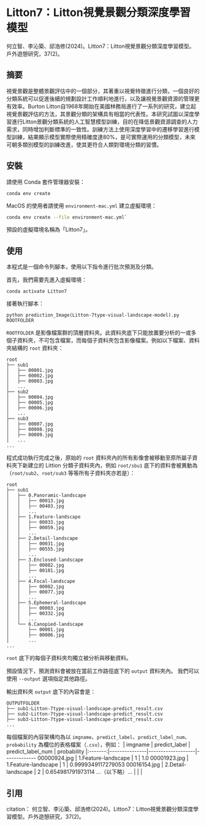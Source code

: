 # Litton7：Litton視覺景觀分類深度學習模型
何立智、李沁築、邱浩修(2024)。Litton7：Litton視覺景觀分類深度學習模型。戶外遊憩研究，37(2)。

## 摘要
  視覺景觀是整體景觀評估中的一個部分，其著重以視覺特徵進行分類，一個良好的分類系統可以促進後續的規劃設計工作順利地進行，以及讓視覺景觀資源的管理更有效率。Burton Litton自1968年開始在美國林務局進行了一系列的研究，建立起視覺景觀評估的方法，其景觀分類的架構具有相當的代表性。本研究試圖以深度學習進行Litton景觀分類系統的人工智慧模型訓練，目的在降低景觀資源調查的人力需求，同時增加判斷標準的一致性。訓練方法上使用深度學習中的遷移學習進行模型訓練，結果顯示模型實際使用精確度達80%，是可實際運用的分類模型，未來可朝多類別模型的訓練改進，使其更符合人類對環境分類的習慣。


## 安裝

請使用 Conda 套件管理器安裝：

```console
conda env create
```

MacOS 的使用者請使用 `environment-mac.yml` 建立虛擬環境：
```bash
conda env create --file environment-mac.yml`
```

預設的虛擬環境名稱為「Litton7」。

## 使用

本程式是一個命令列腳本，使用以下指令進行批次預測及分類。

首先，我們需要先進入虛擬環境：

```console
conda activate Litton7
```

接著執行腳本：

```console
python prediction_Image(Litton-7type-visual-landscape-model).py ROOTFOLDER
```

`ROOTFOLDER` 是影像檔案群的頂層資料夾。此資料夾底下只能放置要分析的一或多個子資料夾，不可包含檔案，而每個子資料夾包含影像檔案。例如以下檔案、資料夾結構的 `root` 資料夾：
```console
root
├── sub1
│   ├── 00001.jpg
│   ├── 00002.jpg
│   ├── 00003.jpg
│   ...
├── sub2
│   ├── 00004.jpg
│   ├── 00005.jpg
│   ├── 00006.jpg
│   ...
├── sub3
│   ├── 00007.jpg
│   ├── 00008.jpg
│   ├── 00009.jpg
│   ...
...
```

程式成功執行完成之後，原始的 `root` 資料夾內的所有影像會被移動至原所屬子資料夾下新建立的 Littion 分類子資料夾內，例如 `root/sbu1` 底下的資料會被異動為（`root/sub2`、`root/sub3` 等等所有子資料夾亦若是）：
```console
root
├── sub1
│   ├── 0.Panoramic-landscape
│   │   ├── 00013.jpg
│   │   ├── 00403.jpg
│   │   ...
│   ├── 1.Feature-landscape
│   │   ├── 00033.jpg
│   │   ├── 00059.jpg
│   │   ...
│   ├── 2.Detail-landscape
│   │   ├── 00031.jpg
│   │   ├── 00555.jpg
│   │   ...
│   ├── 3.Enclosed-landscape
│   │   ├── 00082.jpg
│   │   ├── 00101.jpg
│   │   ...
│   ├── 4.Focal-landscape
│   │   ├── 00002.jpg
│   │   ├── 00077.jpg
│   │   ...
│   ├── 5.Ephemeral-landscape
│   │   ├── 00003.jpg
│   │   ├── 00332.jpg
│   │   ...
│   └── 6.Canopied-landscape
│       ├── 00001.jpg
│       ├── 00006.jpg
│       ...
...
```
`root` 底下的每個子資料夾均獨立被分析與移動資料。

預設情況下，預測資料會被放在當前工作路徑底下的 `output` 資料夾內。
我們可以使用 `--output` 選項指定其他路徑。

輸出資料夾 `output` 底下的內容會是：
```console
OUTPUTFOLDER
├── sub1-Litton-7type-visual-landscape-predict_result.csv
├── sub2-Litton-7type-visual-landscape-predict_result.csv
├── sub3-Litton-7type-visual-landscape-predict_result.csv
...
```

每個檔案的內容架構均為以 `imgname`、`predict_label`、`predict_label_num`、`probability` 為欄位的表格檔案（`.csv`），例如：
| imgname | predict_label | predict_label_num | probability
|:-------:|---------------|-------------------|-------------
00000924.jpg | 1.Feature-landscape | 1 | 1.0
00001923.jpg | 1.Feature-landscape | 1 | 0.9999349117279053
00016154.jpg | 2.Detail-landscape | 2 | 0.654981791973114
...（以下略）... | | |



[trained weight]: https://drive.google.com/file/d/1177rxfD7Yx5F5ZzEqDGBeAIYHTLU3lj9/view?usp=drive_link


## 引用
citation：
何立智、李沁築、邱浩修(2024)。Litton7：Litton視覺景觀分類深度學習模型。戶外遊憩研究，37(2)。



